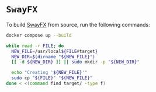 # `SwayFX`

To build [SwayFX](https://github.com/WillPower3309/swayfx) from source, run the following commands:

```bash
docker compose up --build

while read -r FILE; do
  NEW_FILE=/usr/local${FILE#target}
  NEW_DIR=$(dirname "${NEW_FILE}")
  [[ -d ${NEW_DIR} ]] || sudo mkdir -p "${NEW_DIR}"

  echo "Creating '${NEW_FILE}'"
  sudo cp "${FILE}" "${NEW_FILE}"
done < <(command find target/ -type f)
```
